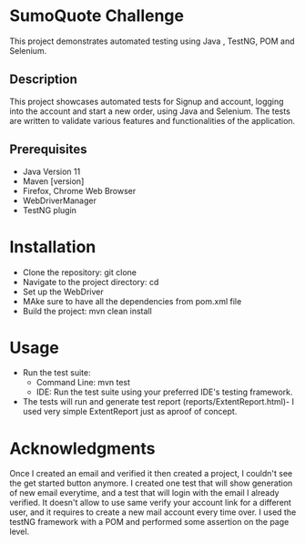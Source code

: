 # **SumoQuote Challenge**

This project demonstrates automated testing using Java , TestNG, POM and Selenium.

## **Description**

This project showcases automated tests for Signup and account, logging into the account and start a new order, using Java and Selenium. The tests are written to validate various features and functionalities of the application.

## **Prerequisites**

* Java Version 11
* Maven [version]
* Firefox, Chrome Web Browser
* WebDriverManager
* TestNG plugin

# **Installation**

* Clone the repository: git clone 
* Navigate to the project directory: cd 
* Set up the WebDriver
* MAke sure to have all the dependencies from pom.xml file
* Build the project: mvn clean install


#   **Usage**

* Run the test suite:
  * Command Line: mvn test
  * IDE: Run the test suite using your preferred IDE's testing framework.
* The tests will run and generate test report (reports/ExtentReport.html)- I used very simple ExtentReport just as aproof of concept.

# **Acknowledgments**
Once I created an email and verified it then created a project, I couldn't see the get started button anymore. I created one test that will show generation of new email everytime, and a test that will login with the email I already verified.
It doesn't allow to use same verify your account link for a different user, and it requires to create a new mail account every time over.
I used the testNG framework with a POM and performed some assertion on the page level.